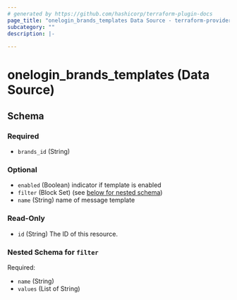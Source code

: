 ```yaml
---
# generated by https://github.com/hashicorp/terraform-plugin-docs
page_title: "onelogin_brands_templates Data Source - terraform-provider-onelogin"
subcategory: ""
description: |-
  
---
```


# onelogin_brands_templates (Data Source)





<!-- schema generated by tfplugindocs -->
## Schema

### Required

- `brands_id` (String)

### Optional

- `enabled` (Boolean) indicator if template is enabled
- `filter` (Block Set) (see [below for nested schema](#nestedblock--filter))
- `name` (String) name of message template

### Read-Only

- `id` (String) The ID of this resource.

<a id="nestedblock--filter"></a>
### Nested Schema for `filter`

Required:

- `name` (String)
- `values` (List of String)


